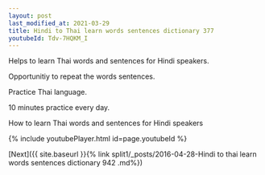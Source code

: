 ```yaml
---
layout: post
last_modified_at: 2021-03-29
title: Hindi to Thai learn words sentences dictionary 377 
youtubeId: Tdv-7HQKM_I
---
```

 
 
Helps to learn Thai words and sentences for Hindi speakers.

Opportunitiy to repeat the words sentences. 

Practice Thai language. 
 
10 minutes practice every day. 
 
How to learn Thai words and sentences for Hindi speakers 
 
{% include youtubePlayer.html id=page.youtubeId %}
 
 
[Next]({{ site.baseurl }}{% link  split1/_posts/2016-04-28-Hindi to thai learn words sentences dictionary 942 .md%})
 
